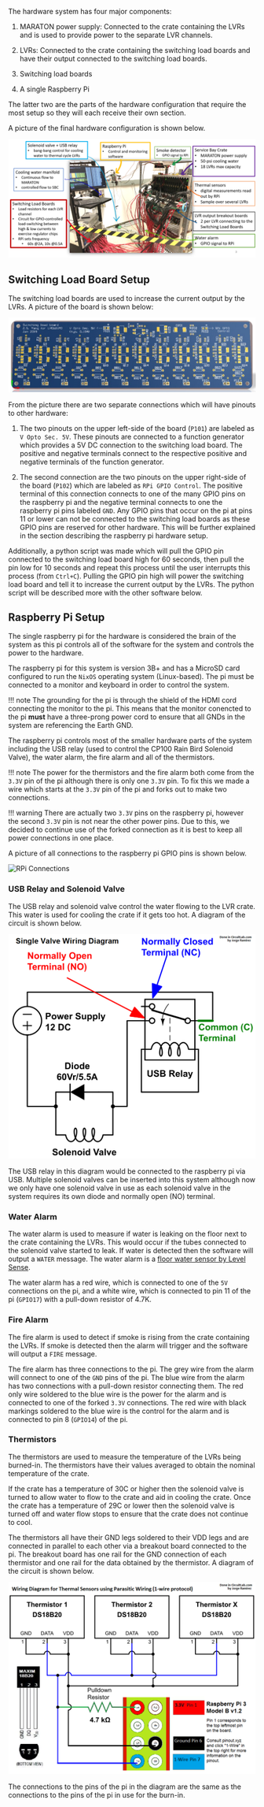 The hardware system has four major components:

1. MARATON power supply: Connected to the crate containing the LVRs and
    is used to provide power to the separate LVR channels.

2. LVRs: Connected to the crate containing the switching load boards and
    have their output connected to the switching load boards.

3. Switching load boards
4. A single Raspberry Pi

The latter two are the parts of the hardware configuration that require the
most setup so they will each receive their own section.

A picture of the final hardware configuration is shown below.

![Burn-in setup overview](full_lvr_burnin_setup.png)


## Switching Load Board Setup
The switching load boards are used to increase the current output by the
LVRs. A picture of the board is shown below:

![Switching Load Board](switching_load_board.png)

From the picture there are two separate connections which will have pinouts
to other hardware:

1. The two pinouts on the upper left-side of the board (`P101`) are labeled as
    `V Opto Sec. 5V`. These pinouts are connected to a function generator which
    provides a 5V DC connection to the switching load board. The positive and
    negative terminals connect to the respective positive and negative terminals of
    the function generator.

2. The second connection are the two pinouts on the upper right-side of the
    board (`P102`) which are labeled as `RPi GPIO Control`. The positive
    terminal of this connection connects to one of the many GPIO pins on the
    raspberry pi and the negative terminal connects to one the raspberry pi
    pins labeled `GND`. Any GPIO pins that occur on the pi at pins 11 or lower
    can not be connected to the switching load boards as these GPIO pins are
    reserved for other hardware. This will be further explained in the section
    describing the raspberry pi hardware setup.

Additionally, a python script was made which will pull the GPIO pin
connected to the switching load board high for 60 seconds, then pull
the pin low for 10 seconds and repeat this process until the user
interrupts this process (from `Ctrl+C`). Pulling the GPIO pin high will
power the switching load board and tell it to increase the current
output by the LVRs. The python script will be described more with the
other software below.


## Raspberry Pi Setup
The single raspberry pi for the hardware is considered the brain of the
system as this pi controls all of the software for the system and controls
the power to the hardware.

The raspberry pi for this system is version 3B+ and has a MicroSD card
configured to run the `NixOS` operating system (Linux-based). The pi must
be connected to a monitor and keyboard in order to control the system.

!!! note
    The grounding for the pi is through the shield of the HDMI cord
    connecting the monitor to the pi. This means that the monitor conencted to
    the pi **must** have a three-prong power cord to ensure that all GNDs in
    the system are referencing the Earth GND.

The raspberry pi controls most of the smaller hardware parts of the system
including the USB relay (used to control the CP100 Rain Bird Solenoid Valve),
the water alarm, the fire alarm and all of the thermistors.

!!! note
    The power for the thermistors and the fire alarm both come from
    the `3.3V` pin of the pi although there is only one `3.3V` pin. To fix
    this we made a wire which starts at the `3.3V` pin of the pi and forks
    out to make two connections.

!!! warning
    There are actually two `3.3V` pins on the raspberry pi, however
    the second `3.3V` pin is not near the other power pins. Due to this, we
    decided to continue use of the forked connection as it is best to keep all
    power connections in one place.

A picture of all connections to the raspberry pi GPIO pins is shown below.

![RPi Connections](raspberry_pi_connections.jpg)


### USB Relay and Solenoid Valve
The USB relay and solenoid valve control the water flowing to the LVR crate.
This water is used for cooling the crate if it gets too hot. A diagram of
the circuit is shown below.

![Solenoid Valve Diagram](solenoid_valve_diagram.png)

The USB relay in this diagram would be connected to the raspberry pi via USB.
Multiple solenoid valves can be inserted into this system although now we
only have one solenoid valve in use as each solenoid valve in the system
requires its own diode and normally open (NO) terminal.

### Water Alarm
The water alarm is used to measure if water is leaking on the floor next to
the crate containing the LVRs. This would occur if the tubes connected to
the solenoid valve started to leak. If water is detected then the software
will output a `WATER` message. The water alarm is a
[floor water sensor by Level Sense](https://www.amazon.com/Floor-Water-Sensor-Flood-Detection/dp/B079YB1T8J/ref=cm_cr_srp_d_product_top?ie=UTF8 "Water Sensor on Amazon").

The water alarm has a red wire, which is connected to one of the `5V`
connections on the pi, and a white wire, which is connected to pin 11 of
the pi (`GPIO17`) with a pull-down resistor of 4.7K.

### Fire Alarm
The fire alarm is used to detect if smoke is rising from the crate
containing the LVRs. If smoke is detected then the alarm will trigger
and the software will output a `FIRE` message.

The fire alarm has three connections to the pi. The grey wire from the
alarm will connect to one of the `GND` pins of the pi. The blue wire
from the alarm has two connections with a pull-down resistor
connecting them. The red only wire soldered to the blue wire is the
power for the alarm and is connected to one of the forked `3.3V`
connections. The red wire with black markings soldered to the blue
wire is the control for the alarm and is connected to pin 8
(`GPIO14`) of the pi.

### Thermistors
The thermistors are used to measure the temperature of the LVRs being
burned-in. The thermistors have their values averaged to obtain the
nominal temperature of the crate.

If the crate has a temperature of 30C or higher then the solenoid
valve is turned to allow water to flow to the crate and aid in cooling
the crate. Once the crate has a temperature of 29C or lower then the
solenoid valve is turned off and water flow stops to ensure that
the crate does not continue to cool.

The thermistors all have their GND legs soldered to their VDD legs
and are connected in parallel to each other via a breakout board
connected to the pi. The breakout board has one rail for the GND
connection of each thermistor and one rail for the data obtained
by the thermistor. A diagram of the circuit is shown below.

![Thermistor Setup](thermistor_circuit_diagram.png)

The connections to the pins of the pi in the diagram are the same
as the connections to the pins of the pi in use for the burn-in.
